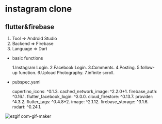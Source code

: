 # instagram clone
## flutter&firebase
1. Tool => Android Studio
2. Backend => Firebase
3. Language => Dart

- basic functions


  1.Instagram Login.
  2.Facebook Login.
  3.Comments.
  4.Posting.
  5.follow-up function.
  6.Upload Photography.
  7.infinite scroll.




- pubspec.yaml


  cupertino_icons: ^0.1.3.
  cached_network_image: ^2.2.0+1.
  firebase_auth: ^0.16.1.
  flutter_facebook_login: ^3.0.0.
  cloud_firestore: ^0.13.7.
  provider: ^4.3.2.
  flutter_tags: ^0.4.8+2.
  image: ^2.1.12.
  firebase_storage: ^3.1.6.
  rxdart: ^0.24.1.
  
  
  
  
  
![ezgif com-gif-maker](https://user-images.githubusercontent.com/49246683/97806970-903a8a00-1ca1-11eb-8db5-aef6763506bc.gif)
